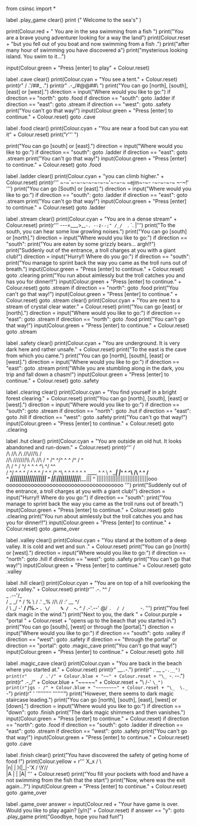 from csinsc import *

label .play_game
clear()
print ("       Welcome to the sea's"  )

print(Colour.red + " You are in the sea swimming from a fish   ")
print("You are a brave young adventurer looking for a way the land")
print(Colour.reset + "but you fell out of you boat and now swimming from a fish .")
print("after many hour of swimming you have discovered a")
print("mysterious looking island. You swim to it...")


input(Colour.green + "Press [enter] to play" + Colour.reset)

label .cave
clear()
print(Colour.cyan + "You see a tent." + Colour.reset)
print(r"     / .'/##\_ .")
print(r"     .-_/#@@##\  ")
print("You can go [north], [south], [east] or [west].")
direction = input("Where would you like to go:")
if direction == "north":
  goto .food
if direction == "south":
  goto .ladder
if direction == "east":
  goto .stream
if direction == "west":
  goto .safety
print("You can't go that way!")
input(Colour.green + "Press [enter] to continue." + Colour.reset)
goto .cave
 
label .food 
clear()
print(Colour.cyan + "You are near a food but can you eat it" + Colour.reset)
print("r''' ")

print("You can go [south] or [east].")
direction = input("Where would you like to go:")
if direction == "south":
  goto .ladder
if direction == "east":
  goto .stream
print("You can't go that way!")
input(Colour.green + "Press [enter] to continue." + Colour.reset)
goto .food

label .ladder 
clear()
print(Colour.cyan + "you can climb higher." + Colour.reset)
print(r'''
          ~-~`~-~-~-~-~-~-~'~-~-~
        ~ejm~-~- -~-~-~-~
   ~-~!'
''')
print("You can go [South] or [east].")
direction = input("Where would you like to go:")
if direction == "south":
  goto .ladder
if direction == "east":
  goto .stream
  print("You can't go that way!")
input(Colour.green + "Press [enter] to continue." + Colour.reset)
goto .ladder

label .stream
clear()
print(Colour.cyan + "You are in a dense stream" + Colour.reset)
print(r'''
      ---\=,__,>,_`-.
 --z--;" /_/  `. `.   |''')
print("To the south, you can hear some low growling noises.")
print("You can go [south] or [north].")
direction = input("Where would you like to go:")
if direction == "south":
  print("You are eaten by some grizzly bears... argh!!")
  print("Suddenly out of the entrance, a troll charges at you with a giant club!")
direction = input("Hurry!! Where do you go:")
if direction == "south":
  print("You manage to sprint back the way you came as the troll runs out of breath.")
  input(Colour.green + "Press [enter] to continue." + Colour.reset)
  goto .clearing
print("You run about aimlessly but the troll catches you and has you for dinner!!")
input(Colour.green + "Press [enter] to continue." + Colour.reset)
goto .stream
if direction == "north":
  goto .food
  print("You can't go that way!")
input(Colour.green + "Press [enter] to continue." + Colour.reset)
goto .stream
clear()
print(Colour.cyan + "You are next to a stream of crystal clear water." + Colour.reset)
print("You can go [east] or [north].")
direction = input("Where would you like to go:")
if direction == "east":
  goto .stream
if direction == "north":
  goto .food
print("You can't go that way!")
input(Colour.green + "Press [enter] to continue." + Colour.reset)
goto .stream

label .safety
clear()
print(Colour.cyan + "You are underground. It is very dark here and rather unsafe." + Colour.reset)
print("To the east is the cave from which you came.")
print("You can go [north], [south], [east] or [west].")
direction = input("Where would you like to go:")
if direction == "east":
  goto .stream
print("While you are stumbling along in the dark, you trip and fall down a chasm!")
input(Colour.green + "Press [enter] to continue." + Colour.reset)
goto .safety

label .clearing
clear()
print(Colour.cyan + "You find yourself in a bright forest clearing." + Colour.reset)
print("You can go [north], [south], [east] or [west].")
direction = input("Where would you like to go:")
if direction == "south":
  goto .stream
if direction == "north":
  goto .hut
if direction == "east":
  goto .hill
if direction == "west":
  goto .safety
print("You can't go that way!")
input(Colour.green + "Press [enter] to continue." + Colour.reset)
goto .clearing

label .hut
clear()
print(Colour.cyan + "You are outside an old hut. It looks abandoned and run-down." + Colour.reset)
print(r'''
                     /\
                /\  //\\
         /\    //\\///\\\        /\
        //\\  ///\////\\\\  /\  //\\
       /  ^ \/^ ^/^  ^  ^ \/^ \/  ^ \
  /\  / ^   /  ^/ ^ ^ ^   ^\ ^/  ^^  \
 / ^\/ ^ ^   ^ / ^  ^    ^  \/ ^   ^
/^  ^\ ^ ^ ^   ^  ^   ^   ____  ^   ^
\ ^  _\___________________|  |_____^ ^
^\  /______________________________\ ^
^  /________________________________\
^    ||___|___||||||||||||___|__|||
  ^  ||___|___||||||||||||___|__|||
 ^   ||||||||||||||||||||||||||||||ooo
oooooooooooooooooooooooooooooooooooooo
''')
print("Suddenly out of the entrance, a troll charges at you with a giant club!")
direction = input("Hurry!! Where do you go:")
if direction == "south":
  print("You manage to sprint back the way you came as the troll runs out of breath.")
  input(Colour.green + "Press [enter] to continue." + Colour.reset)
  goto .clearing
print("You run about aimlessly but the troll catches you and has you for dinner!!")
input(Colour.green + "Press [enter] to continue." + Colour.reset)
goto .game_over

label .valley
clear()
print(Colour.cyan + "You stand at the bottom of a deep valley. It is cold and wet and sun ." + Colour.reset)
print("You can go [north] or [west].")
direction = input("Where would you like to go:")
if direction == "north":
  goto .hill
if direction == "west":
  goto .safety
print("You can't go that way!")
input(Colour.green + "Press [enter] to continue." + Colour.reset)
goto .valley

label .hill
clear()
print(Colour.cyan + "You are on top of a hill overlooking the cold valley."  + Colour.reset)
print(r'''
                        .-.
            ^^         /   \
          _        .--'\/\_ \
         / \_    _/ ^      \/
        %    \  /    .'   _%
       /\/\  /\/ :' __  ^/  
      /    \  _/  \-' __/
    /%.-   `. \/    %
   /  `-.__ ^   / .-'.--'
 @/        `.  / /      `-.
''')
print("You feel dark magic in the wind.")
print("Next to you, the dark " + Colour.purple + "portal " + Colour.reset + "opens up to the beach that you started in.")
print("You can go [south], [west] or through the [portal].")
direction = input("Where would you like to go:")
if direction == "south":
  goto .valley
if direction == "west":
  goto .safety
if direction == "through the portal" or direction == "portal":
  goto .magic_cave
print("You can't go that way!")
input(Colour.green + "Press [enter] to continue." + Colour.reset)
goto .hill

label .magic_cave
clear()
print(Colour.cyan + "You are back in the beach where you started at." + Colour.reset)
print(r"        __..-.")
print(r"     . __ \_`-.__")
print(r"     / .'/" + Colour.blue + "~~" + Colour.reset + "\_ `-.  \--.")
print(r"     .-_/" + Colour.blue + "~~~~~" + Colour.reset + "\  /-' `\_")
print(r"jgs - /" + Colour.blue + "~~~~~~~~" + Colour.reset + "\_  \._   `-")
print(r"    ' '''''''''' '''''''")
print("However, there seems to dark magic staircase leading.")
print("You can go [north], [south], [east], [west] or [down].")
direction = input("Where would you like to go:")
if direction == "down":
  goto .finish
print("The dark magic shimmers and then vanishes.")
input(Colour.green + "Press [enter] to continue." + Colour.reset)
if direction == "north":
  goto .food
if direction == "south":
  goto .ladder
if direction == "east":
  goto .stream
if direction == "west":
  goto .safety
print("You can't go that way!")
input(Colour.green + "Press [enter] to continue." + Colour.reset)
goto .cave

label .finish
clear()
print("You have discovered the safety of geting home of food !")
print(Colour.yellow + r'''
                     X_x
                    / \\\
                    |n| |
                  )(|_|-'X
                 /  \\Y// \
                 |A | | |A|
''' + Colour.reset)
print("You fill your pockets with food and have a not swimming from the fish that the start")
print("Now, where was the exit again...?")
input(Colour.green + "Press [enter] to continue." + Colour.reset)
goto .game_over

label .game_over
answer = input(Colour.red + "Your have game is over. Would you like to play again? [y/n]" + Colour.reset)
if answer == "y":
  goto .play_game
print("Goodbye, hope you had fun!")






	
